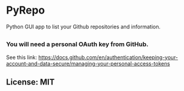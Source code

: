 # PyRepo

Python GUI app to list your Github repositories and information.

##
### You will need a personal OAuth key from GitHub.

See this link: https://docs.github.com/en/authentication/keeping-your-account-and-data-secure/managing-your-personal-access-tokens
##
## License:  MIT
